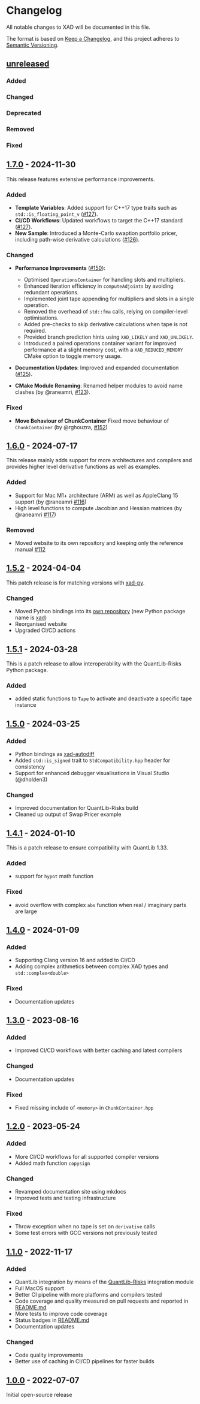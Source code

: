 # Changelog

All notable changes to XAD will be documented in this file.

The format is based on [Keep a Changelog](https://keepachangelog.com/en/1.0.0/),
and this project adheres to [Semantic Versioning](https://semver.org/spec/v2.0.0.html).

## [unreleased]

### Added

### Changed

### Deprecated

### Removed

### Fixed


## [1.7.0] - 2024-11-30

This release features extensive performance improvements.

### Added

-   **Template Variables**: Added support for C++17 type traits such as `std::is_floating_point_v` ([#127](https://github.com/auto-differentiation/xad/pull/127)).
-   **CI/CD Workflows**: Updated workflows to target the C++17 standard ([#127](https://github.com/auto-differentiation/xad/pull/127)).
-   **New Sample**: Introduced a Monte-Carlo swaption portfolio pricer, including path-wise derivative calculations ([#126](https://github.com/auto-differentiation/xad/pull/126)).

### Changed

-   **Performance Improvements** ([#150](https://github.com/auto-differentiation/xad/pull/150)):

    -   Optimised `OperationsContainer` for handling slots and multipliers.
    -   Enhanced iteration efficiency in `computeAdjoints` by avoiding redundant operations.
    -   Implemented joint tape appending for multipliers and slots in a single operation.
    -   Removed the overhead of `std::fma` calls, relying on compiler-level optimisations.
    -   Added pre-checks to skip derivative calculations when tape is not required.
    -   Provided branch prediction hints using `XAD_LIKELY` and `XAD_UNLIKELY`.
    -   Introduced a paired operations container variant for improved performance at a slight memory cost, with a `XAD_REDUCED_MEMORY` CMake option to toggle memory usage.

-   **Documentation Updates**: Improved and expanded documentation ([#125](https://github.com/auto-differentiation/xad/pull/125)).
-   **CMake Module Renaming**: Renamed helper modules to avoid name clashes (by @raneamri, [#123](https://github.com/auto-differentiation/xad/pull/123)).

### Fixed

-   **Move Behaviour of ChunkContainer** Fixed move behaviour of `ChunkContainer` (by @rghouzra, [#152](https://github.com/auto-differentiation/xad/pull/152))


## [1.6.0] - 2024-07-17

This release mainly adds support for more architectures and compilers and provides higher level derivative functions as well as examples.

### Added

- Support for Mac M1+ architecture (ARM) as well as AppleClang 15 support (by @raneamri [#116](https://github.com/auto-differentiation/xad/pull/116))
- High level functions to compute Jacobian and Hessian matrices (by @raneamri [#117](https://github.com/auto-differentiation/xad/pull/117))

### Removed

- Moved website to its own repository and keeping only the reference manual [#112](https://github.com/auto-differentiation/xad/pull/112)

## [1.5.2] - 2024-04-04

This patch release is for matching versions with
[xad-py](https://github.com/auto-differentiation/xad-py).

### Changed

- Moved Python bindings into its [own repository](https://github.com/auto-differentiation/xad-py)
  (new Python package name is [xad](https://pypi.org/project/xad))
- Reorganised website
- Upgraded CI/CD actions

## [1.5.1] - 2024-03-28

This is a patch release to allow interoperability with the QuantLib-Risks
Python package.

### Added

-   added static functions to `Tape` to activate and deactivate a specific
    tape instance


## [1.5.0] - 2024-03-25

### Added

-   Python bindings as [xad-autodiff](https://pypi.org/project/xad-autodiff/)
-   Added `std::is_signed` trait to `StdCompatibility.hpp` header for consistency
-   Support for enhanced debugger visualisations in Visual Studio (@dholden3)

### Changed

-   Improved documentation for QuantLib-Risks build
-   Cleaned up output of Swap Pricer example

## [1.4.1] - 2024-01-10

This is a patch release to ensure compatibility with QuantLib 1.33.

### Added

-   support for `hypot` math function

### Fixed

-   avoid overflow with complex `abs` function when real / imaginary parts are large

## [1.4.0] - 2024-01-09

### Added

-   Supporting Clang version 16 and added to CI/CD
-   Adding complex arithmetics between complex XAD types and `std::complex<double>`

### Fixed

-   Documentation updates

## [1.3.0] - 2023-08-16

### Added

-   Improved CI/CD workflows with better caching and latest compilers

### Changed

-   Documentation updates

### Fixed

-   Fixed missing include of `<memory>` in `ChunkContainer.hpp`

## [1.2.0] - 2023-05-24

### Added

-   More CI/CD workflows for all supported compiler versions
-   Added math function `copysign`

### Changed

-   Revamped documentation site using mkdocs
-   Improved tests and testing infrastructure

### Fixed

-   Throw exception when no tape is set on `derivative` calls
-   Some test errors with GCC versions not previously tested

## [1.1.0] - 2022-11-17

### Added

-   QuantLib integration by means of the
    [QuantLib-Risks](https://github.com/auto-differentiation/QuantLib-Risks-Cpp)
    integration module
-   Full MacOS support
-   Better CI pipeline with more platforms and compilers tested
-   Code coverage and quality measured on pull requests and reported
    in [README.md](README.md)
-   More tests to improve code coverage
-   Status badges in [README.md](README.md)
-   Documentation updates

### Changed

-   Code quality improvements
-   Better use of caching in CI/CD pipelines for faster builds

## [1.0.0] - 2022-07-07

Initial open-source release

[unreleased]: https://github.com/auto-differentiation/xad/compare/v1.7.0...HEAD

[1.7.0]: https://github.com/auto-differentiation/xad/compare/v1.6.0...v1.7.0

[1.6.0]: https://github.com/auto-differentiation/xad/compare/v1.5.2...v1.6.0

[1.5.2]: https://github.com/auto-differentiation/xad/compare/v1.5.1...v1.5.2

[1.5.1]: https://github.com/auto-differentiation/xad/compare/v1.5.0...v1.5.1

[1.5.0]: https://github.com/auto-differentiation/xad/compare/v1.4.1...v1.5.0

[1.4.1]: https://github.com/auto-differentiation/xad/compare/v1.4.0...v1.4.1

[1.4.0]: https://github.com/auto-differentiation/xad/compare/v1.3.0...v1.4.0

[1.3.0]: https://github.com/auto-differentiation/xad/compare/v1.2.0...v1.3.0

[1.2.0]: https://github.com/auto-differentiation/xad/compare/v1.1.0...v1.2.0

[1.1.0]: https://github.com/auto-differentiation/xad/compare/v1.0.0...v1.1.0

[1.0.0]: https://github.com/auto-differentiation/xad/releases/tag/v1.0.0
